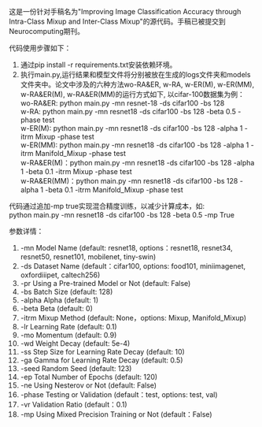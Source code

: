 这是一份针对手稿名为"Improving Image Classification Accuracy through Intra-Class Mixup and Inter-Class Mixup"的源代码。手稿已被提交到Neurocomputing期刊。  
  
代码使用步骤如下：  
1. 通过pip install -r requirements.txt安装依赖环境。  
2. 执行main.py,运行结果和模型文件将分别被放在生成的logs文件夹和models文件夹中。论文中涉及的六种方法wo-RA&ER, w-RA, w-ER(M), w-ER(MM), w-RA&ER(M), w-RA&ER(MM)的运行方式如下, 以cifar-100数据集为例：  
    wo-RA&ER: python main.py -mn resnet-18 -ds cifar100 -bs 128  
    w-RA: python main.py -mn resnet18 -ds cifar100 -bs 128 -beta 0.5 -phase test  
    w-ER(M): python main.py -mn resnet18 -ds cifar100 -bs 128 -alpha 1 -itrm Mixup -phase test  
    w-ER(MM): python main.py -mn resnet18 -ds cifar100 -bs 128 -alpha 1 -itrm Manifold_Mixup -phase test  
    w-RA&ER(M)：python main.py -mn resnet18 -ds cifar100 -bs 128 -alpha 1 -beta 0.1 -itrm Mixup -phase test  
    w-RA&ER(MM)：python main.py -mn resnet18 -ds cifar100 -bs 128 -alpha 1 -beta 0.1 -itrm Manifold_Mixup -phase test  

代码通过追加-mp true实现混合精度训练，以减少计算成本，如:  
python main.py -mn resnet18 -ds cifar100 -bs 128 -beta 0.5 -mp True  
  
参数详情：  
1. -mn           Model Name (default: resnet18, options：resnet18, resnet34, resnet50, resnet101, mobilenet, tiny-swin)  
2. -ds           Dataset Name (default：cifar100, options: food101, miniimagenet, oxfordiiipet, caltech256)  
3. -pr           Using a Pre-trained Model or Not (default: False)  
4. -bs           Batch Size (default: 128)  
5. -alpha        Alpha (default: 1)  
6. -beta         Beta (default: 0)  
7. -itrm         Mixup Method (default: None，options: Mixup, Manifold_Mixup)  
8. -lr           Learning Rate (default: 0.1)  
9. -mo           Momentum (default: 0.9)  
10. -wd          Weight Decay (default: 5e-4)  
11. -ss          Step Size for Learning Rate Decay (default: 10)  
12. -ga          Gamma for Learning Rate Decay (default: 0.5)  
13. -seed        Random Seed (default: 123)  
14. -ep          Total Number of Epochs (default: 120)  
15. -ne          Using Nesterov or Not (default: False)  
16. -phase       Testing or Validation (default：test, options: test, val)  
17. -vr          Validation Ratio (default：0.1)  
18. -mp          Using Mixed Precision Training or Not (default：False)  
